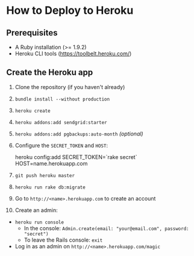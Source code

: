 # How to Deploy to Heroku

## Prerequisites

* A Ruby installation (>= 1.9.2)
* Heroku CLI tools (<https://toolbelt.heroku.com/>)

## Create the Heroku app

1. Clone the repository (if you haven't already)
2. `bundle install --without production`
3. `heroku create`
4. `heroku addons:add sendgrid:starter`
5. `heroku addons:add pgbackups:auto-month` *(optional)*
6.  Configure the `SECRET_TOKEN` and `HOST`:

    heroku config:add SECRET_TOKEN=\`rake secret` HOST=name.herokuapp.com

7. `git push heroku master`
8. `heroku run rake db:migrate`
9. Go to `http://<name>.herokuapp.com` to create an account
10. Create an admin:
  * `heroku run console`
      * In the console: `Admin.create(email: "your@email.com", password: "secret")`
      * To leave the Rails console: `exit`
  * Log in as an admin on `http://<name>.herokuapp.com/magic`
